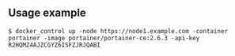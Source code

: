## Usage example

```shell
$ docker_control up -node https://node1.example.com -container portainer -image portainer/portainer-ce:2.6.3 -api-key R2HQMZ4AJZCGYZ6ISFZJRJQABI
```